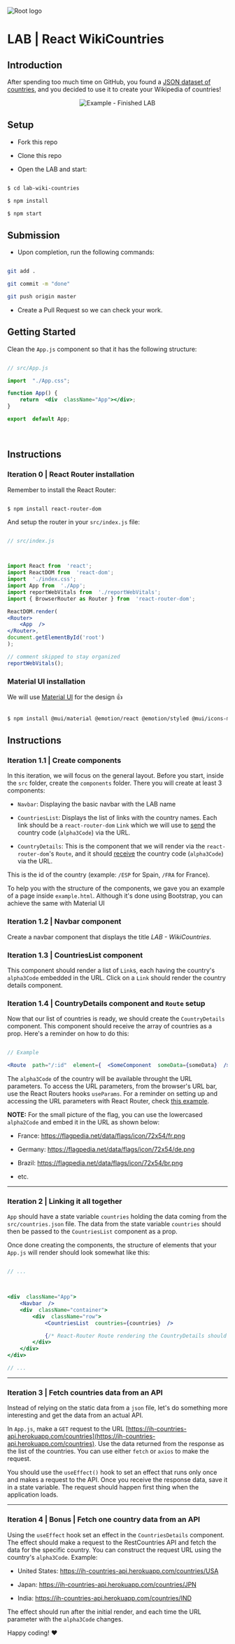 
![Root logo](https://imgur.com/Hq8xgzy.png)

# LAB | React WikiCountries

  

## Introduction

  

After spending too much time on GitHub, you found a [JSON dataset of countries](https://ih-countries-api.herokuapp.com/countries), and you decided to use it to create your Wikipedia of countries!

  

<p  align="center">

<img  src="https://imgur.com/Kn6gmnR.gif"  alt="Example - Finished LAB"  />

</p>

  
  
  

## Setup

  

- Fork this repo

  

- Clone this repo

  

- Open the LAB and start:

  

```bash

$ cd lab-wiki-countries

$ npm install

$ npm start

```

  
  

## Submission

  

- Upon completion, run the following commands:

  

```bash

git add .

git commit -m "done"

git push origin master

```

  

- Create a Pull Request so we can check your work.

  
  

## Getting Started

  

Clean the `App.js` component so that it has the following structure:

  

```jsx

// src/App.js

import  "./App.css";

function App() {
	return  <div  className="App"></div>;
}

export  default App;

```

  

<br>

  

## Instructions

  

### Iteration 0 | React Router installation

  

Remember to install the React Router:

  

```shell

$ npm install react-router-dom

```

  

And setup the router in your `src/index.js` file:

  

```jsx

// src/index.js

  

import React from  'react';
import ReactDOM from  'react-dom';
import  './index.css';
import App from  './App';
import reportWebVitals from  './reportWebVitals';
import { BrowserRouter as Router } from  'react-router-dom';

ReactDOM.render(
<Router>
	<App  />
</Router>,
document.getElementById('root')
);

// comment skipped to stay organized
reportWebVitals();
```

  

### Material UI installation

  

We will use [Material UI](https://mui.com/) for the design :+1:

  

```sh

$ npm install @mui/material @emotion/react @emotion/styled @mui/icons-material
```


  

## Instructions

  

### Iteration 1.1 | Create components

  

In this iteration, we will focus on the general layout. Before you start, inside the `src` folder, create the `components` folder. There you will create at least 3 components:

  

-  `Navbar`: Displaying the basic navbar with the LAB name

  

-  `CountriesList`: Displays the list of links with the country names. Each link should be a `react-router-dom`  `Link` which we will use to <u>send</u> the country code (`alpha3Code`) via the URL.

  

-  `CountryDetails`: This is the component that we will render via the `react-router-dom`'s `Route`, and it should <u>receive</u> the country code (`alpha3Code`) via the URL.

  

This is the id of the country (example: `/ESP` for Spain, `/FRA` for France).

  

To help you with the structure of the components, we gave you an example of a page inside `example.html`. Although it's done using Bootstrap, you can achieve the same with Material UI

 

  

### Iteration 1.2 | Navbar component

  

Create a navbar component that displays the title *LAB - WikiCountries*.

  

### Iteration 1.3 | CountriesList component

  

This component should render a list of `Link`s, each having the country's `alpha3Code` embedded in the URL. Click on a `Link` should render the country details component.

  

### Iteration 1.4 | CountryDetails component and `Route` setup

  

Now that our list of countries is ready, we should create the `CountryDetails` component. This component should receive the array of countries as a prop. Here's a reminder on how to do this:

  

```jsx

// Example

<Route  path="/:id"  element={  <SomeComponent  someData={someData}  />  }  />

```

  
  
  

The `alpha3Code` of the country will be available throught the URL parameters. To access the URL parameters, from the browser's URL bar, use the React Routers hooks `useParams`. For a reminder on setting up and accessing the URL parameters with React Router, check [this example](https://reactrouter.com/docs/en/v6/api#useparams).

  
  
  

**NOTE:** For the small picture of the flag, you can use the lowercased `alpha2Code` and embed it in the URL as shown below:

  
  
  

- France: https://flagpedia.net/data/flags/icon/72x54/fr.png

- Germany: https://flagpedia.net/data/flags/icon/72x54/de.png

- Brazil: https://flagpedia.net/data/flags/icon/72x54/br.png

- etc.

  

----

  

### Iteration 2 | Linking it all together

  

`App` should have a state variable `countries` holding the data coming from the `src/countries.json` file. The data from the state variable `countries` should then be passed to the `CountriesList` component as a prop.

  

Once done creating the components, the structure of elements that your `App.js` will render should look somewhat like this:

  

```jsx

// ...

  

<div  className="App">
	<Navbar  />
	<div  className="container">
		<div  className="row">
			<CountriesList  countries={countries}  />

			{/* React-Router Route rendering the CountryDetails should go here */}
		</div>
	</div>
</div>

// ...

```

  

----

  

### Iteration 3 | Fetch countries data from an API

  

Instead of relying on the static data from a `json` file, let's do something more interesting and get the data from an actual API.

  

In `App.js`, make a `GET` request to the URL [https://ih-countries-api.herokuapp.com/countries](https://ih-countries-api.herokuapp.com/countries). Use the data returned from the response as the list of the countries. You can use either `fetch` or `axios` to make the request.

  

You should use the `useEffect()` hook to set an effect that runs only once and makes a request to the API. Once you receive the response data, save it in a state variable. The request should happen first thing when the application loads.

  

----

  

### Iteration 4 | Bonus | Fetch one country data from an API

  

Using the `useEffect` hook set an effect in the `CountriesDetails` component. The effect should make a request to the RestCountries API and fetch the data for the specific country. You can construct the request URL using the country's `alpha3Code`. Example:

  

- United States: https://ih-countries-api.herokuapp.com/countries/USA

  

- Japan: https://ih-countries-api.herokuapp.com/countries/JPN

  

- India: https://ih-countries-api.herokuapp.com/countries/IND

  

The effect should run after the initial render, and each time the URL parameter with the `alpha3Code` changes.

  

Happy coding! :heart: